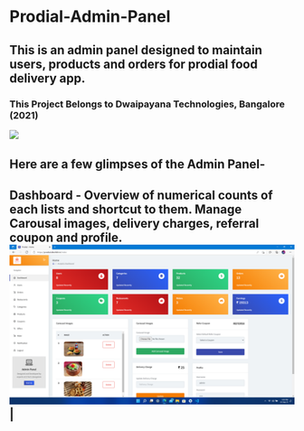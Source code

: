 # Prodial-Admin-Panel
## This is an admin panel designed to maintain users, products and orders for prodial food delivery app.

### This Project Belongs to Dwaipayana Technologies, Bangalore (2021)
<img height="100px" src="https://dtechblr.in/wp-content/uploads/2019/07/DT-final.png">

## Here are a few glimpses of the Admin Panel-

## Dashboard - Overview of numerical counts of each lists and shortcut to them. Manage Carousal images, delivery charges, referral coupon and profile. <img src="https://github.com/TechDevSubhopriyo/Prodial-Admin-Panel/blob/main/demo_images/index.png"> | 